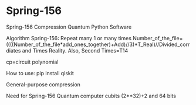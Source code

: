 # Spring-156
Spring-156 Compression Quantum Python Software

Algorithm Spring-156:
Repeat many 1 or many times Number_of_the_file=((((Number_of_the_file*add_ones_together)+Add)//3)*T_Real)//Divided_corrdiates and Times Reality. Also, Second Times=T14

cp=circuit polynomial

How to use: pip install qiskit

General-purpose compression

Need for Spring-156 Quantum computer cubits (2**32)+2 and 64 bits



